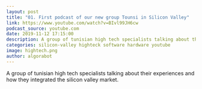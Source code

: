 ```yaml
---
layout: post
title: "01. First podcast of our new group Tounsi in Silicon Valley"
link: https://www.youtube.com/watch?v=BIvl99JH6cw
podcast_source: youtube.com
date: 2019-11-12 17:15:00
description: A group of tunisian high tech specialists talking about their experiences and how they integrated the silicon valley market
categories: silicon-valley highteck software hardware youtube
image: hightech.png
author: algorabot
---
```

A group of tunisian high tech specialists talking about their experiences and how they integrated the silicon valley market.
